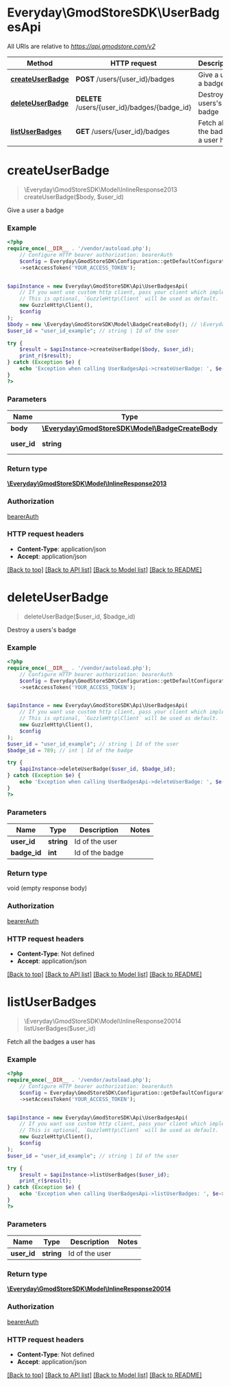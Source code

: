 # Everyday\GmodStoreSDK\UserBadgesApi

All URIs are relative to *https://api.gmodstore.com/v2*

Method | HTTP request | Description
------------- | ------------- | -------------
[**createUserBadge**](UserBadgesApi.md#createuserbadge) | **POST** /users/{user_id}/badges | Give a user a badge
[**deleteUserBadge**](UserBadgesApi.md#deleteuserbadge) | **DELETE** /users/{user_id}/badges/{badge_id} | Destroy a users&#x27;s badge
[**listUserBadges**](UserBadgesApi.md#listuserbadges) | **GET** /users/{user_id}/badges | Fetch all the badges a user has

# **createUserBadge**
> \Everyday\GmodStoreSDK\Model\InlineResponse2013 createUserBadge($body, $user_id)

Give a user a badge

### Example
```php
<?php
require_once(__DIR__ . '/vendor/autoload.php');
    // Configure HTTP bearer authorization: bearerAuth
    $config = Everyday\GmodStoreSDK\Configuration::getDefaultConfiguration()
    ->setAccessToken('YOUR_ACCESS_TOKEN');


$apiInstance = new Everyday\GmodStoreSDK\Api\UserBadgesApi(
    // If you want use custom http client, pass your client which implements `GuzzleHttp\ClientInterface`.
    // This is optional, `GuzzleHttp\Client` will be used as default.
    new GuzzleHttp\Client(),
    $config
);
$body = new \Everyday\GmodStoreSDK\Model\BadgeCreateBody(); // \Everyday\GmodStoreSDK\Model\BadgeCreateBody | 
$user_id = "user_id_example"; // string | Id of the user

try {
    $result = $apiInstance->createUserBadge($body, $user_id);
    print_r($result);
} catch (Exception $e) {
    echo 'Exception when calling UserBadgesApi->createUserBadge: ', $e->getMessage(), PHP_EOL;
}
?>
```

### Parameters

Name | Type | Description  | Notes
------------- | ------------- | ------------- | -------------
 **body** | [**\Everyday\GmodStoreSDK\Model\BadgeCreateBody**](../Model/BadgeCreateBody.md)|  |
 **user_id** | **string**| Id of the user |

### Return type

[**\Everyday\GmodStoreSDK\Model\InlineResponse2013**](../Model/InlineResponse2013.md)

### Authorization

[bearerAuth](../../README.md#bearerAuth)

### HTTP request headers

 - **Content-Type**: application/json
 - **Accept**: application/json

[[Back to top]](#) [[Back to API list]](../../README.md#documentation-for-api-endpoints) [[Back to Model list]](../../README.md#documentation-for-models) [[Back to README]](../../README.md)

# **deleteUserBadge**
> deleteUserBadge($user_id, $badge_id)

Destroy a users's badge

### Example
```php
<?php
require_once(__DIR__ . '/vendor/autoload.php');
    // Configure HTTP bearer authorization: bearerAuth
    $config = Everyday\GmodStoreSDK\Configuration::getDefaultConfiguration()
    ->setAccessToken('YOUR_ACCESS_TOKEN');


$apiInstance = new Everyday\GmodStoreSDK\Api\UserBadgesApi(
    // If you want use custom http client, pass your client which implements `GuzzleHttp\ClientInterface`.
    // This is optional, `GuzzleHttp\Client` will be used as default.
    new GuzzleHttp\Client(),
    $config
);
$user_id = "user_id_example"; // string | Id of the user
$badge_id = 789; // int | Id of the badge

try {
    $apiInstance->deleteUserBadge($user_id, $badge_id);
} catch (Exception $e) {
    echo 'Exception when calling UserBadgesApi->deleteUserBadge: ', $e->getMessage(), PHP_EOL;
}
?>
```

### Parameters

Name | Type | Description  | Notes
------------- | ------------- | ------------- | -------------
 **user_id** | **string**| Id of the user |
 **badge_id** | **int**| Id of the badge |

### Return type

void (empty response body)

### Authorization

[bearerAuth](../../README.md#bearerAuth)

### HTTP request headers

 - **Content-Type**: Not defined
 - **Accept**: application/json

[[Back to top]](#) [[Back to API list]](../../README.md#documentation-for-api-endpoints) [[Back to Model list]](../../README.md#documentation-for-models) [[Back to README]](../../README.md)

# **listUserBadges**
> \Everyday\GmodStoreSDK\Model\InlineResponse20014 listUserBadges($user_id)

Fetch all the badges a user has

### Example
```php
<?php
require_once(__DIR__ . '/vendor/autoload.php');
    // Configure HTTP bearer authorization: bearerAuth
    $config = Everyday\GmodStoreSDK\Configuration::getDefaultConfiguration()
    ->setAccessToken('YOUR_ACCESS_TOKEN');


$apiInstance = new Everyday\GmodStoreSDK\Api\UserBadgesApi(
    // If you want use custom http client, pass your client which implements `GuzzleHttp\ClientInterface`.
    // This is optional, `GuzzleHttp\Client` will be used as default.
    new GuzzleHttp\Client(),
    $config
);
$user_id = "user_id_example"; // string | Id of the user

try {
    $result = $apiInstance->listUserBadges($user_id);
    print_r($result);
} catch (Exception $e) {
    echo 'Exception when calling UserBadgesApi->listUserBadges: ', $e->getMessage(), PHP_EOL;
}
?>
```

### Parameters

Name | Type | Description  | Notes
------------- | ------------- | ------------- | -------------
 **user_id** | **string**| Id of the user |

### Return type

[**\Everyday\GmodStoreSDK\Model\InlineResponse20014**](../Model/InlineResponse20014.md)

### Authorization

[bearerAuth](../../README.md#bearerAuth)

### HTTP request headers

 - **Content-Type**: Not defined
 - **Accept**: application/json

[[Back to top]](#) [[Back to API list]](../../README.md#documentation-for-api-endpoints) [[Back to Model list]](../../README.md#documentation-for-models) [[Back to README]](../../README.md)

